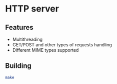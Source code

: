 # HTTP server

## Features

* Multithreading
* GET/POST and other types of requests handling
* Different MIME types supported

## Building

```bash
make
```
